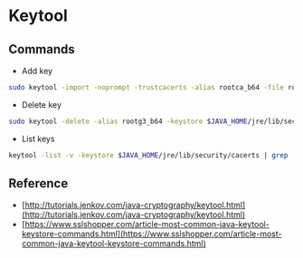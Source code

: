 # Keytool

## Commands

* Add key

```bash
sudo keytool -import -noprompt -trustcacerts -alias rootca_b64 -file rootca_b64.cer -keystore $JAVA_HOME/jre/lib/security/cacerts -storepass "changeit"
```

* Delete key

```bash
sudo keytool -delete -alias rootg3_b64 -keystore $JAVA_HOME/jre/lib/security/cacerts -storepass "changeit"
```
* List keys

```bash
keytool -list -v -keystore $JAVA_HOME/jre/lib/security/cacerts | grep 'Alias name:'
```
## Reference

* [http://tutorials.jenkov.com/java-cryptography/keytool.html](http://tutorials.jenkov.com/java-cryptography/keytool.html)
* [https://www.sslshopper.com/article-most-common-java-keytool-keystore-commands.html](https://www.sslshopper.com/article-most-common-java-keytool-keystore-commands.html)
